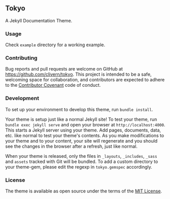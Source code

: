 ## Tokyo

A Jekyll Documentation Theme.


### Usage

Check `example` directory for a working example.


### Contributing

Bug reports and pull requests are welcome on GitHub at https://github.com/clivern/tokyo. This project is intended to be a safe, welcoming space for collaboration, and contributors are expected to adhere to the [Contributor Covenant](https://www.contributor-covenant.org/) code of conduct.


### Development

To set up your environment to develop this theme, run `bundle install`.

Your theme is setup just like a normal Jekyll site! To test your theme, run `bundle exec jekyll serve` and open your browser at `http://localhost:4000`. This starts a Jekyll server using your theme. Add pages, documents, data, etc. like normal to test your theme's contents. As you make modifications to your theme and to your content, your site will regenerate and you should see the changes in the browser after a refresh, just like normal.

When your theme is released, only the files in `_layouts`, `_includes`, `_sass` and `assets` tracked with Git will be bundled.
To add a custom directory to your theme-gem, please edit the regexp in `tokyo.gemspec` accordingly.


### License

The theme is available as open source under the terms of the [MIT License](https://opensource.org/licenses/MIT).
